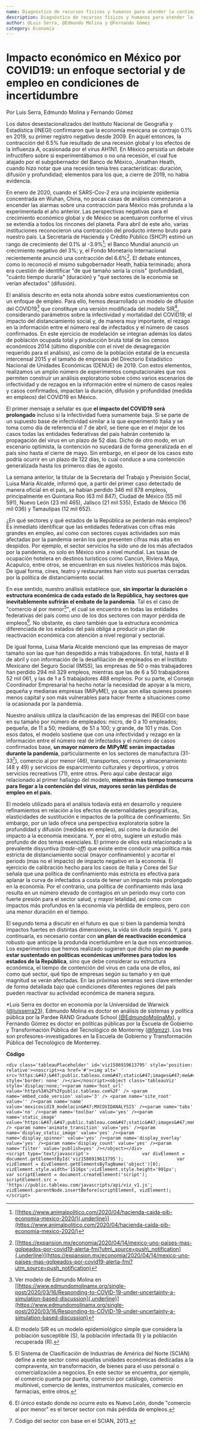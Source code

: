 ```yaml
---
name: Diagnóstico de recursos físicos y humanos para atender la contingencia COVID-19
description: Diagnóstico de recursos físicos y humanos para atender la contingencia COVID-19
author: @Luis Serra, @Edmundo Molina y @Fernando Gómez
category: Economía
---
```

# **Impacto económico en México por COVID19: un enfoque sectorial y de empleo en condiciones de incertidumbre**

Por Luis Serra, Edmundo Molina y Fernando Gómez

Los datos desestacionalizados del Instituto Nacional de Geografía y
Estadística (INEGI) confirmaron que la economía mexicana se contrajo
0.1% en 2019, su primer registro negativo desde 2009. En aquél entonces,
la contracción del 6.5% fue resultado de una recesión global y los
efectos de la influenza A, ocasionada por el virus AH1N1. En México
persistía un debate infructífero sobre si experimentábamos o no una
recesión, el cual fue atajado por el subgobernador del Banco de México,
Jonathan Heath, cuando hizo notar que una recesión tenía tres
características: duración, difusión y profundidad; elementos para los
que, a cierre de 2019, no había evidencia.

En enero de 2020, cuando el SARS-Cov-2 era una incipiente epidemia
concentrada en Wuhan, China, no pocas casas de análisis comenzaron a
encender las alarmas sobre una contracción para México más profunda a la
experimentada el año anterior. Las perspectivas negativas para el
crecimiento económico global y de México se acentuaron conforme el virus
se extendía a todos los rincones del planeta. Para abril de este año,
varias instituciones reconocieron una contracción del producto interno
bruto para nuestro país. La Secretaría de Hacienda y Crédito Público
(SHCP) estimó un rango de crecimiento del 0.1% al -3.9%[^1]; el Banco
Mundial anunció un crecimiento negativo del 3%; y, el Fondo Monetario
Internacional recientemente anunció una contracción del 6.6%[^2]. El
debate entonces, como lo reconoció el mismo subgobernador Heath, había
terminado; ahora era cuestión de identificar "de qué tamaño sería la
crisis" (profundidad), "cuánto tiempo duraría" (duración) y "qué
sectores de la economía se verían afectados" (difusión).

El análisis descrito en esta nota ahonda sobre estos cuestionamientos
con un enfoque de empleo. Para ello, hemos desarrollado un modelo de
difusión del COVID19[^3] que constituye una versión modificada del
modelo SIR[^4], considerando parámetros sobre la infectividad y
mortalidad del COVID19, el impacto del distanciamiento social y, de
manera muy importante, el rezago en la información entre el número real
de infectados y el número de casos confirmados. En este ejercicio de
modelación se integran además los datos de población ocupada total y
producción bruta total de los censos económicos 2014 (último disponible
con el nivel de desagregación requerido para el análisis), así como de
la población estatal de la encuesta intercensal 2015 y el tamaño de
empresas del Directorio Estadístico Nacional de Unidades Económicas
(DENUE) de 2019. Con estos elementos, realizamos un amplio número de
experimentos computacionales que nos permiten construir un análisis
exploratorio sobre cómo varios escenarios de infectividad y de rezagos
en la información entre el número de casos reales y casos confirmados,
impactan la duración, difusión y profundidad (medida en empleos) del
COVID19 en México.

El primer mensaje a señalar es que **el impacto del COVID19 será
prolongado** incluso si la infectividad fuera sumamente baja. Si se
parte de un supuesto base de infectividad similar a la que experimentó
Italia y se toma como día de referencia el 7 de abril, se tiene que en
el mejor de los casos todas las entidades federativas del país habrán
contenido la propagación del virus en un plazo de 52 días. Dicho de otro
modo, en un escenario optimista, la contención no sucedará de forma
generalizada en el país sino hasta el cierre de mayo. Sin embargo, en el
peor de los casos esto podría ocurrir en un plazo de 122 días, lo cual
conduce a una contención generalizada hasta los primeros días de agosto.

La semana anterior, la titular de la Secretaría del Trabajo y Previsión
Social, Luisa María Alcalde, informó que, a partir del primer caso
detectado de manera oficial en el país, se habían perdido 346 mil 878
empleos, principalmente en Quintana Roo (63 mil 847), Ciudad de México
(55 mil 591), Nuevo León (23 mil 465), Jalisco (21 mil 535), Estado de
México (16 mil 036) y Tamaulipas (12 mil 652).

¿En qué sectores y qué estados de la República se perderán más empleos?
Es inmediato identificar que las entidades federativas con cifras más
grandes en empleo, así como con sectores cuyas actividades son más
afectadas por la pandemia serán los que presenten cifras más altas en
despidos. Por ejemplo, el sector servicios ha sido uno de los más
afectados por la pandemia, no solo en México sino a nivel mundial. Las
tasas de ocupación hotelera en destinos turísticos como Cancún, Riviera
Maya, Acapulco, entre otros, se encuentran en sus niveles históricos más
bajos. De igual forma, cines, teatro y restaurantes han visto sus
puertas cerradas por la política de distanciamiento social.

En ese sentido, nuestro análisis establece que, **sin importar la
duración o estructura económica de cada estado de la República, hay
sectores que inevitablemente sufrirán el embate de la pandemia**. Tal es
el caso de "comercio al por menor[^5]", el cual se encuentra en todas
las entidades federativas del país como uno de los dos sectores con
mayor pérdida de empleos[^6]. No obstante, es claro también que la
estructura económica diferenciada de los estados del país obliga a
producir un plan de reactivación económica con atención a nivel regional
y sectorial.

De igual forma, Luisa María Alcalde mencionó que las empresas de mayor
tamaño son las que han despedido a más trabajadores. En total, hasta el
8 de abril y con información de la desafiliación de empleados en el
Instituto Mexicano del Seguro Social (IMSS), las empresas de 50 o más
trabajadores han perdido 294 mil 329 empleos, mientras que las de 6 a 50
trabajadores 52 mil 061, y las de 1 a 5 trabajadores 488 empleos. Por su
parte, el Consejo Coordinador Empresarial ha hecho notar la necesidad de
apoyar a la micro, pequeña y medianas empresas (MiPyME), ya que son
ellas quienes poseen menos capital y son más vulnerables para hacer
frente a situaciones como la ocasionada por la pandemia.

Nuestro análisis utiliza la clasificación de las empresas del INEGI con
base en su tamaño por número de empleados: micro, de 0 a 10 empleados;
pequeña, de 11 a 50; mediana, de 51 a 100; y grande, de 101 y más. Con
esos datos, el modelo sostiene que con una infectividad y rezago en la
información entre el número real de infectados y el número de casos
confirmados base, **un mayor número de** **MiPyME serán impactadas
durante la pandemia**, particularmente en los sectores de manufactura
(31-33[^7]), comercio al por menor (46), transportes, correos y
almacenamiento (48 y 49) y servicios de esparcimiento culturales y
deportivos, y otros servicios recreativos (71), entre otros. Pero aquí
cabe destacar algo relacionado al primer hallazgo del modelo, **mientras
más tiempo transcurra para llegar a la contención del virus, mayores
serán las pérdidas de empleo en el país.**

El modelo utilizado para el análisis todavía está en desarrollo y
requiere refinamientos en relación a los efectos de externalidades
geográficas, elasticidades de sustitución e impactos de la política de
confinamiento. Sin embargo, por un lado ofrece una perspectiva
exploratoria sobre la profundidad y difusión (medidas en empleo), así
como la duración del impacto a la economía mexicana. Y, por el otro,
sugiere un estudio más profundo de dos temas esenciales. El primero de
ellos está relacionado a la prevalente disyuntiva (*trade-off*) que
existe entre conducir una política más estricta de distanciamiento
social (mayor confinamiento) y acortar el periodo (mas no el impacto) de
impacto negativo en la economía. El ejercicio de calibración hecho para
los casos de Italia y Corea del Sur señala que una política de
confinamiento más estricta es efectiva para aplanar la curva de
infectados a costa de tener un impacto más prolongado en la economía.
Por el contrario, una política de confinamiento más laxa resulta en un
número elevado de contagios en un periodo muy corto con fuerte presión
para el sector salud, y mayor letalidad, así como con impactos más
profundos en la economía vía pérdida de empleos, pero con una menor
duración en el tiempo.

El segundo tema a discutir en el futuro es que si bien la pandemia
tendrá impactos fuertes en distintas dimensiones, la vida sin duda
seguirá. Y, para continuarla, es necesario contar con **un plan de
reactivación económica** robusto que anticipe la produnda incertidumbre
en la que nos encontramos. Los experimentos que hemos realizado sugieren
que dicho plan **no puede estar sustentado en políticas económicas
uniformes para todos los estados de la República**, sino que debe
considerar su estructura económica, el tiempo de contención del virus en
cada una de ellos, así como qué sector, qué tipo de empresas según su
tamaño y en qué magnitud se verán afectadas. En las próximas semanas
será clave entender de forma detallada bajo qué condiciones diferentes
regiones del país pueden reactivar su actividad económica de manera
segura.

\*Luis Serra es doctor en economía por la Universidad de Warwick
([\@luisserra23](https://twitter.com/luisserra23)), Edmundo Molina es
doctor en análisis de sistemas y política pública por la Pardee RAND
Graduate School
[(\@EdmundoMolinaMx),](https://twitter.com/EdmundoMolinaMx) y Fernando
Gómez es doctor en políticas públicas por la Escuela de Gobierno y
Transformación Pública del Tecnológico de Monterrey
([\@fgmzz](https://twitter.com/fgmzz)). Los tres son
profesores-investigadores en la Escuela de Gobierno y Transformación
Pública del Tecnológico de Monterrey.

**Código**
```text
<div class='tableauPlaceholder' id='viz1586919613795' style='position: relative'><noscript><a href='#'><img alt=' ' src='https:&#47;&#47;public.tableau.com&#47;static&#47;images&#47;me&#47;mexicovid19_modelacin&#47;MXCOVIDANALYSIS&#47;1_rss.png' style='border: none' /></a></noscript><object class='tableauViz'  style='display:none;'><param name='host_url' value='https%3A%2F%2Fpublic.tableau.com%2F' /> <param name='embed_code_version' value='3' /> <param name='site_root' value='' /><param name='name' value='mexicovid19_modelacin&#47;MXCOVIDANALYSIS' /><param name='tabs' value='no' /><param name='toolbar' value='yes' /><param name='static_image' value='https:&#47;&#47;public.tableau.com&#47;static&#47;images&#47;me&#47;mexicovid19_modelacin&#47;MXCOVIDANALYSIS&#47;1.png' /> <param name='animate_transition' value='yes' /><param name='display_static_image' value='yes' /><param name='display_spinner' value='yes' /><param name='display_overlay' value='yes' /><param name='display_count' value='yes' /><param name='filter' value='publish=yes' /></object></div>                <script type='text/javascript'>                    var divElement = document.getElementById('viz1586919613795');                    var vizElement = divElement.getElementsByTagName('object')[0];                    vizElement.style.width='1516px';vizElement.style.height='991px';                    var scriptElement = document.createElement('script');                    scriptElement.src = 'https://public.tableau.com/javascripts/api/viz_v1.js';                    vizElement.parentNode.insertBefore(scriptElement, vizElement);                </script>
```


[^1]: [[https://www.animalpolitico.com/2020/04/hacienda-caida-pib-economia-mexico-2020/]{.underline}](https://www.animalpolitico.com/2020/04/hacienda-caida-pib-economia-mexico-2020/)

[^2]: [[https://expansion.mx/economia/2020/04/14/mexico-uno-paises-mas-golpeados-por-covid19-alerta-fmi?utm\_source=push\_notification]{.underline}](https://expansion.mx/economia/2020/04/14/mexico-uno-paises-mas-golpeados-por-covid19-alerta-fmi?utm_source=push_notification)

[^3]: Ver modelo de Edmundo Molina en
    [[https://www.edmundomolinamx.org/single-post/2020/03/16/Responding-to-COVID-19-under-uncertainty-a-simulation-based-discussion]{.underline}](https://www.edmundomolinamx.org/single-post/2020/03/16/Responding-to-COVID-19-under-uncertainty-a-simulation-based-discussion)

[^4]: El modelo SIR es un modelo epidemiológico simple que considera la
    población susceptible (S), la población infectada (I) y la población
    recuperada (R).

[^5]: El Sistema de Clasificación de Industrias de América del Norte
    (SCIAN) define a este sector como aquellas unidades económicas
    dedicadas a la compraventa, sin transformación, de bienes para el
    uso personal o comercialización a negocios. En este sector se
    encuentra, por ejemplo, el comercio puerta por puerta, comercio por
    catálogo, comercio multinivel, comercio de lentes, instrumentos
    musicales, comercio en farmacias, entre otros.

[^6]: El único estado donde no ocurre esto es Nuevo León, donde
    "comercio al por menor" es el tercer sector con más pérdida de
    empleos.

[^7]: Código del sector con base en el SCIAN, 2013.

